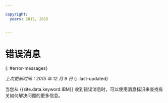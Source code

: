 ```yaml
---

copyright:
  years: 2015, 2015


---
```



# 错误消息
{: #error-messages}

*上次更新时间：2015 年 12 月 9 日*
{: .last-updated}

当您从 {{site.data.keyword.IBM}} 收到错误消息时，可以使用消息标识来查找有关如何解决问题的更多信息。
